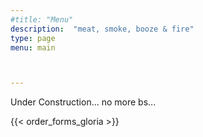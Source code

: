 ```yaml
---
#title: "Menu"
description:  "meat, smoke, booze & fire"
type: page
menu: main



---
```

Under Construction... no more bs...
<!-- {{< order_forms_app_iframe >}} -->
{{< order_forms_gloria >}} 
